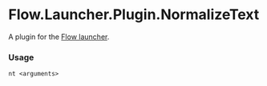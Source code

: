 Flow.Launcher.Plugin.NormalizeText
==================

A plugin for the [Flow launcher](https://github.com/Flow-Launcher/Flow.Launcher).

### Usage

    nt <arguments>
